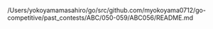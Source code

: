 /Users/yokoyamamasahiro/go/src/github.com/myokoyama0712/go-competitive/past_contests/ABC/050-059/ABC056/README.md